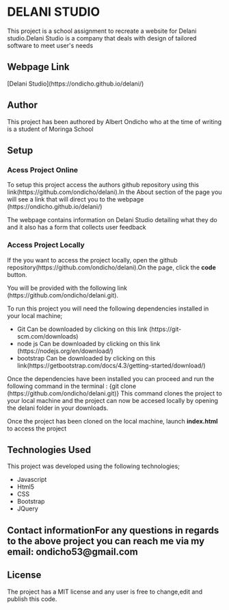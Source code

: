 <h1>DELANI STUDIO</h1>
<p>This project is a school assignment to recreate a website for Delani studio.Delani Studio is a company that deals with design of tailored software to meet user's needs </p>
<h2>Webpage Link</h2>
[Delani Studio](https://ondicho.github.io/delani/)
<h2>Author</h2>
<p>This project has been authored by Albert Ondicho who at the time of writing is a student of Moringa School</p>
<h2>Setup</h2>
<h3>Acess Project Online</h3>
<p>To setup this project access the authors github repository using this link(https://github.com/ondicho/delani).In the About section of the page you will see a link that will direct you to the webpage (https://ondicho.github.io/delani/)</p>
<p>The webpage contains information on Delani Studio detailing what they do and it also has a form that collects user feedback</p>
<h3>Access Project Locally</h3>
<p>If the you want to access the project locally, open the github repository(https://github.com/ondicho/delani).On the page, click the <strong>code</strong> button.</p>
<p>You will be provided with the following link (https://github.com/ondicho/delani.git).</p>
<p>To run this project you will need the following dependencies installed in your local machine;</p>
<ul>
  <li>Git
Can be downloaded by clicking on this link (https://git-scm.com/downloads)</li>
  <li>node js
Can be downloaded by  clicking on this link (https://nodejs.org/en/download/)</li>
  <li>bootstrap
Can be downloaded by clicking on this link(https://getbootstrap.com/docs/4.3/getting-started/download/)</li>
</ul>
<p>Once the dependencies have been installed you can proceed and run the following command in the terminal :  {git clone (https://github.com/ondicho/delani.git)}
This command clones the project to your local machine and the project can now be accesed locally by opening the delani folder in your downloads.</p>
<p>Once the project has been cloned on the local machine, launch <strong>index.html</strong> to access the project</p>
<h2>Technologies Used</h2>
<p>This project was developed using the following technologies;</p>
<ul>
  <li>Javascript</li>
  <li>Html5</li>
  <li>CSS</li>
  <li>Bootstrap</li>
  <li>JQuery</li>
</ul>
<h2>Contact information</h2<
<p>For any questions in regards to the above project you can reach me via my email: ondicho53@gmail.com</p>
<h2>License</h2>
<p>The project has a MIT license and any user is free to change,edit and publish this code.</p>
